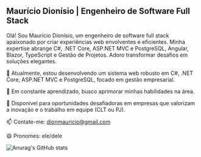 ## Maurício Dionísio | Engenheiro de Software Full Stack

Olá! Sou Maurício Dionísio, um engenheiro de software full stack apaixonado por criar experiências web envolventes e eficientes. Minha expertise abrange C#, .NET Core, ASP.NET MVC e PostgreSQL, Angular, Blazor, TypeScript e Gestão de Projetos. Adoro transformar desafios em soluções elegantes.

🔭 Atualmente, estou desenvolvendo um sistema web robusto em C#, .NET Core, ASP.NET MVC e PostgreSQL, focado em gestão empresarial.

🌱 Em constante aprendizado, busco aprimorar minhas habilidades na área.

💬 Disponível para oportunidades desafiadoras em empresas que valorizam a inovação e o trabalho em equipe (CLT ou PJ).

📫 Contate-me: dionmauricio@gmail.com

😄 Pronomes: ele/dele

![Anurag's GitHub stats](https://github-readme-stats.vercel.app/api?username=dionmauricio&show_icons=true&theme=transparent)
